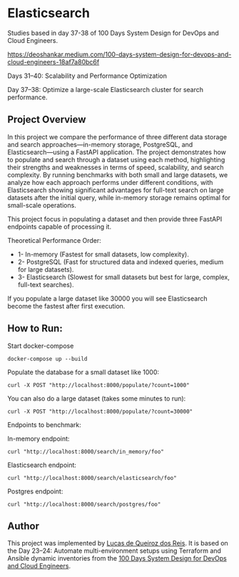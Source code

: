 # Elasticsearch

Studies based in day 37-38 of 100 Days System Design for DevOps and Cloud Engineers.

https://deoshankar.medium.com/100-days-system-design-for-devops-and-cloud-engineers-18af7a80bc6f

Days 31–40: Scalability and Performance Optimization

Day 37–38: Optimize a large-scale Elasticsearch cluster for search performance.

## Project Overview

In this project we compare the performance of three different data storage and search approaches—in-memory storage, PostgreSQL, and Elasticsearch—using a FastAPI application. The project demonstrates how to populate and search through a dataset using each method, highlighting their strengths and weaknesses in terms of speed, scalability, and search complexity. By running benchmarks with both small and large datasets, we analyze how each approach performs under different conditions, with Elasticsearch showing significant advantages for full-text search on large datasets after the initial query, while in-memory storage remains optimal for small-scale operations.

This project focus in populating a dataset and then provide three FastAPI endpoints capable of processing it.

Theoretical Performance Order:
* 1- In-memory (Fastest for small datasets, low complexity).
* 2- PostgreSQL (Fast for structured data and indexed queries, medium for large datasets).
* 3- Elasticsearch (Slowest for small datasets but best for large, complex, full-text searches).

If you populate a large dataset like 30000 you will see Elasticsearch become the fastest after first execution.

## How to Run:

Start docker-compose
```
docker-compose up --build
```
Populate the database for a small dataset like 1000:
```
curl -X POST "http://localhost:8000/populate/?count=1000"
```
You can also do a large dataset (takes some minutes to run):
```
curl -X POST "http://localhost:8000/populate/?count=30000"
```

Endpoints to benchmark:

In-memory endpoint:
```
curl "http://localhost:8000/search/in_memory/foo"
```
Elasticsearch endpoint:
```
curl "http://localhost:8000/search/elasticsearch/foo"
```
Postgres endpoint:
```
curl "http://localhost:8000/search/postgres/foo"
```

## Author
This project was implemented by [Lucas de Queiroz dos Reis][2]. It is based on the Day 23–24: Automate multi-environment setups using Terraform and Ansible dynamic inventories from the [100 Days System Design for DevOps and Cloud Engineers][1].

[1]: https://deoshankar.medium.com/100-days-system-design-for-devops-and-cloud-engineers-18af7a80bc6f "Medium - Deo Shankar 100 Days"
[2]: https://www.linkedin.com/in/lucas-de-queiroz/ "LinkedIn - Lucas de Queiroz"